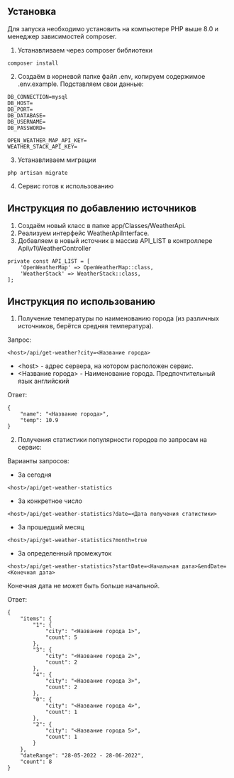 ## Установка

Для запуска необходимо установить на компьютере PHP выше 8.0 и менеджер зависимостей composer.

1. Устанавливаем через composer библиотеки
```
composer install
```

2. Создаём в корневой папке файл .env, копируем содержимое .env.example. Подставляем свои данные:

```
DB_CONNECTION=mysql
DB_HOST=
DB_PORT=
DB_DATABASE=
DB_USERNAME=
DB_PASSWORD=

OPEN_WEATHER_MAP_API_KEY=
WEATHER_STACK_API_KEY=
```

3. Устанавливаем миграции

```
php artisan migrate 
```

4. Сервис готов к использованию


## Инструкция по добавлению источников

1. Создаём новый класс в папке app/Classes/WeatherApi.
2. Реализуем интерфейс WeatherApiInterface.
3. Добавляем в новый источник в массив API_LIST в контроллере Api\v1\WeatherController

```
private const API_LIST = [
    'OpenWeatherMap' => OpenWeatherMap::class,
    'WeatherStack' => WeatherStack::class,
];
```


## Инструкция по использованию

1. Получение температуры по наименованию города (из различных источников, берётся средняя температура).

Запрос:
```
<host>/api/get-weather?city=<Название города>
```

- \<host\> - адрес сервера, на котором расположен сервис.
- \<Название города\> - Наименование города. Предпочтительный язык английский

Ответ:
```
{
    "name": "<Название города>",
    "temp": 10.9
}
```


2. Получения статистики популярности городов по запросам на сервис:

Варианты запросов:
- За сегодня

```
<host>/api/get-weather-statistics
```

- За конкретное число

```
<host>/api/get-weather-statistics?date=<Дата получения статистики>
```

- За прошедший месяц

```
<host>/api/get-weather-statistics?month=true
```

- За определенный промежуток

```
<host>/api/get-weather-statistics?startDate=<Начальная дата>&endDate=<Конечная дата>
```

Конечная дата не может быть больше начальной.

Ответ:
```
{
    "items": {
        "1": {
            "city": "<Название города 1>",
            "count": 5
        },
        "3": {
            "city": "<Название города 2>",
            "count": 2
        },
        "4": {
            "city": "<Название города 3>",
            "count": 2
        },
        "0": {
            "city": "<Название города 4>",
            "count": 1
        },
        "2": {
            "city": "<Название города 5>",
            "count": 1
        }
    },
    "dateRange": "28-05-2022 - 28-06-2022",
    "count": 8
}
```
